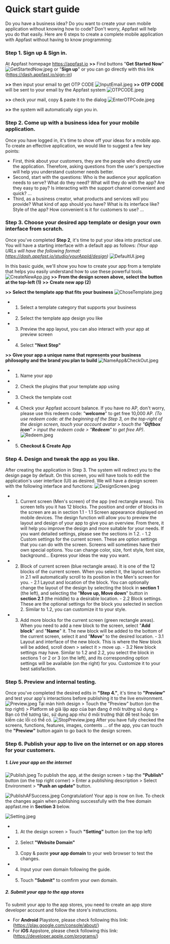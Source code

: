 # Quick start guide

Do you have a business idea? Do you want to create your own mobile application without knowing how to code? Don't worry, Appfast will help you do that easily.
Here are 6 steps to create a complete mobile application with Appfast without having to know programming:

### Step 1. Sign up & Sign in.

At Appfast homepage https://appfast.io
**>>** Find buttons "**Get Started Now**" ![GetStartedNow.jpeg](https://www.dropbox.com/scl/fi/bi3gkzuuk2cc7ou8e7i8j/GetStartedNow.jpg?rlkey=w1kielqn5hyaela6lvu4zav3e&dl=0&raw=1) or "**Sign up**" or you can go directly with this link (<https://dash.appfast.io/sign-in>)

**>>** then input your email to get OTP CODE
![InputEmail.jpeg](https://www.dropbox.com/scl/fi/x1nomel940ndg8e2khkrj/InputEmail.jpg?rlkey=rsbaeceqk1ti2sfoq79y58a22&dl=0&raw=1)
**>>** **OTP CODE** will be sent to your email by the Appfast system
![OTPCODE.jpeg](https://www.dropbox.com/scl/fi/7csgf5jc9wtm0wyrt58zj/OTPCODE.jpg?rlkey=jyd3kx8l68ylkbf3vv3w8p0k9&dl=0&raw=1)

**>>** check your mail, copy & paste it to the dialog
![EnterOTPCode.jpeg](https://www.dropbox.com/scl/fi/e2dm8zkk03zneet447wra/EnterOTPCode.jpg?rlkey=mmys3sjmq71qu29ij0ojpof4r&dl=0&raw=1)

**>>** the system will automatically sign you in.

### Step 2. Come up with a business idea for your mobile application.

Once you have logged in, it's time to show off your ideas for a mobile app. To create an effective application, we would like to suggest a few key points:

- First, think about your customers, they are the people who directly use the application. Therefore, asking questions from the user's perspective will help you understand customer needs better.
- Second, start with the questions: Who is the audience your application needs to serve? What do they need? What will they do with the app? Are they easy to pay? Is interacting with the support channel convenient and quick? ...
- Third, as a business creator, what products and services will you provide? What kind of app should you have? What is its interface like? Style of the app? How convenient is it for customers to use? ...

### Step 3. Choose your desired app template or design your own interface from scratch.

Once you've completed **Step 2**, it's time to put your idea into practical use. You will have a starting interface with a default app as follows:
_(Your app URLs will have the following format: https://dash.appfast.io/studio/yourAppId/design)_
![DefaultUI.jpeg](https://www.dropbox.com/scl/fi/hfexotbsq2ifj88wz7b3g/DefaultUI.jpg?rlkey=p8xd05ulwtw8lpxas8nylmw49&dl=0&raw=1)

In this basic guide, we'll show you how to create your app from a template that helps you easily understand how to use these powerful tools.
![CreateNewApp.jpg](https://www.dropbox.com/scl/fi/m73oh5ti2xv0vhii3jhgv/CreateNewApp.jpg?rlkey=s25gvhkmvhz09j0ul74ll0te1&dl=0&raw=1)
**>>** **From the design screen above, select the button at the top-left (1)**
**>>** **Create new app (2)**

**>>** **Select the template app that fits your business**
![ChoseTemplate.jpeg](https://www.dropbox.com/scl/fi/jykt4wvovl47op7rtffcz/ChoseTemplate.jpg?rlkey=8a63df6w9lshl5ca97glifnt5&dl=0&raw=1)

- 1. Select a template category that supports your business
- 2. Select the template app design you like
- 3. Preview the app layout, you can also interact with your app at preview screen
- 4. Select **"Next Step"**

**>>** **Give your app a unique name that represents your business philosophy and the brand you plan to build**
![NameApp&CheckOut.jpeg](https://www.dropbox.com/scl/fi/v1dinwu7ywqnu0oc1kp2o/NameApp-CheckOut.jpg?rlkey=3717um9s25zibqo96dc361wh1&dl=0&raw=1)

- 1. Name your app
- 2. Check the plugins that your template app using
- 3. Check the template cost
- 4. Check your Appfast account balance. If you have no AP, don't worry, please use this redeem code: "**welcome**" to get free 10,000 AP. _(To use redeem code: at the beginning of the Step 3, on the top-right of the design screen, touch your account avatar > touch the "**Giftbox icon**" > input the redeem code > "**Redeem**" to get free AP)_.
     ![Redeem.jpeg](https://www.dropbox.com/scl/fi/7ow52wl8tnb9qb4zwd6np/Redeem.jpg?rlkey=srxkzffo46tseutstv9g218mu&dl=0&raw=1)
- 5. **Checkout & Create App**

### Step 4. Design and tweak the app as you like.

After creating the application in Step 3. The system will redirect you to the design page by default. On this screen, you will have tools to edit the application's user interface (UI) as desired. We will have a design screen with the following interface and functions:
![DesignScreen.jpeg](https://www.dropbox.com/scl/fi/7lukjvw9fms1zh181j7qw/DesignScreen.jpeg?rlkey=xihduosagsiompb5gv88rlnob&dl=0&raw=1)

- 1. Current screen (Men's screen) of the app (red rectangle areas).
     This screen tells you it has 12 blocks. The position and order of blocks in the screen are as in section 1.1 - 1.1 Screen appearance displayed on mobile devices.
     The design function will allow you to preview the layout and design of your app to give you an overview. From there, it will help you improve the design and more suitable for your needs. If you want detailed settings, please see the sections in 1.2. - 1.2 Custom settings for the current screen.
     These are option settings that you can do with the screen. Screens will sometimes have their own special options. You can change color, size, font style, font size, background... Express your ideas the way you want.
- 2. Block of current screen (blue rectangle areas).
     It is one of the 12 blocks of the current screen. When you select it, the layout section in 2.1 will automatically scroll to its position in the Men's screen for you. - 2.1 Layout and location of the block.
     You can optionally change the layout of the design by selecting the block in **section 1** (the left), and selecting the "**Move up, Move down**" button in **section 2.1** (the middle) to a desirable location. - 2.2 Block settings.
     These are the optional settings for the block you selected in section 2. Similar to 1.2, you can customize it to your style.
- 3. Add more blocks for the current screen (green rectangle areas).
     When you need to add a new block to the screen, select "**Add block**" and "**Name**" it. The new block will be added to the bottom of the current screen, select it and "**Move**" to the desired location. - 3.1 Layout and interface of the new block.
     This is where the New block will be added, scroll down > select it > move up. - 3.2 New block settings may have.
     Similar to 1.2 and 2.2, you select the block in sections 1 or 2 or 3 (on the left), and its corresponding option settings will be available (on the right) for you. Customize it to your best satisfaction.

### Step 5. Preview and internal testing.

Once you've completed the desired edits in **"Step 4."**, it's time to **"Preview"** and test your app's interactions before publishing it to the live environment.
![Preview.jpeg](https://www.dropbox.com/scl/fi/1umqn4b9mo25qd2l8ok2s/Preview.jpeg?rlkey=bh55ihjkf2senhrfotylfbqij&dl=0&raw=1)
Tại màn hình design > Touch the "Preview" button (on the top right) > Platform sẽ giả lập app của bạn đang ở môi trường sử dụng > Bạn có thể tương tác, sử dụng app như ở môi trường thật để test hoặc tìm kiếm các lỗi có thể có.
![StopPreview.jpeg](https://www.dropbox.com/scl/fi/bbgm61f2fe582i4833jvt/StopPreview.jpeg?rlkey=scvaqh1lox6905p2re06au2gz&dl=0&raw=1)
After you have fully checked the screens, functions, features, images, contents ... of the app, you can touch the **"Preview"** button again to go back to the design screen.

### Step 6. Publish your app to live on the internet or on app stores for your customers.

##### 1. Live your app on the internet

![Publish.jpeg](https://www.dropbox.com/scl/fi/p60tdp6j7mupwe0j8j6lo/Publish.jpeg?rlkey=w2vdecz8b7rg39un2jtw5b09v&dl=0&raw=1)
To publish the app, at the design screen > tap the **"Publish"** button (on the top right corner) > Enter a publishing description > Select Environment > **"Push an update"** button.

![PublishAFSuccess.jpeg](https://www.dropbox.com/scl/fi/47eiuq2384zjrsvl0y8o2/PublishAFSuccess.jpeg?rlkey=icwzwcopvew5h2yrjgj47fw8g&dl=0&raw=1)
Congratulation! Your app is now on live.
To check the changes again when publishing successfully with the free domain appfast.me in **Section 3** below.

![Setting.jpeg](https://www.dropbox.com/scl/fi/zv9zcy215fg62v571dzs2/Setting.jpeg?rlkey=llrc5xcw6dumczui90fotmyga&dl=0&raw=1)

- 1. At the design screen > Touch **"Setting"** button (on the top left)
- 2. Select **"Website Domain"**
- 3. Copy & paste **your app domain** to your web browser to test the changes.
- 4. Input your own domain following the guide.
- 5. Touch **"Submit"** to comfirm your own domain.

##### 2. Submit your app to the app stores

To submit your app to the app stores, you need to create an app store developer account and follow the store's instructions.

- For **Android** Playstore, please check following this link: (https://play.google.com/console/about/)
- For **iOS** Appstore, please check following this link: (https://developer.apple.com/programs/)
